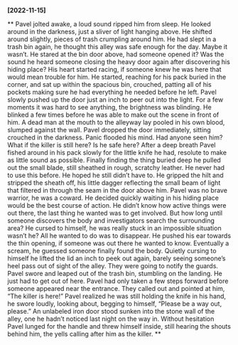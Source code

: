 **[2022-11-15]**

** 
Pavel jolted awake, a loud sound ripped him from sleep. He looked around in the darkness, just a sliver of light hanging above. He shifted around slightly, pieces of trash crumpling around him. He had slept in a trash bin again, he thought this alley was safe enough for the day. Maybe it wasn’t. He stared at the bin door above, had someone opened it? Was the sound he heard someone closing the heavy door again after discovering his hiding place? His heart started racing, if someone knew he was here that would mean trouble for him. He started, reaching for his pack buried in the corner, and sat up within the spacious bin, crouched, patting all of his pockets making sure he had everything he needed before he left.
Pavel slowly pushed up the door just an inch to peer out into the light. For a few moments it was hard to see anything, the brightness was blinding. He blinked a few times before he was able to make out the scene in front of him. A dead man at the mouth to the alleyway lay pooled in his own blood, slumped against the wall. Pavel dropped the door immediately, sitting crouched in the darkness. Panic flooded his mind. Had anyone seen him? What if the killer is still here? Is he safe here?
After a deep breath Pavel fished around in his pack slowly for the little knife he had, resolute to make as little sound as possible. Finally finding the thing buried deep he pulled out the small blade, still sheathed in rough, scratchy leather. He never had to use this before. He hoped he still didn’t have to. He gripped the hilt and stripped the sheath off, his little dagger reflecting the small beam of light that filtered in through the seam in the door above him. Pavel was no brave warrior, he was a coward. He decided quickly waiting in his hiding place would be the best course of action. He didn’t know how active things were out there, the last thing he wanted was to get involved. 
But how long until someone discovers the body and investigators search the surrounding area? He cursed to himself, he was really stuck in an impossible situation wasn’t he? All he wanted to do was to disappear. He pushed his ear towards the thin opening, if someone was out there he wanted to know. Eventually a scream, he guessed someone finally found the body. Quietly cursing to himself he lifted the lid an inch to peek out again, barely seeing someone’s heel pass out of sight of the alley. They were going to notify the guards. Pavel swore and leaped out of the trash bin, stumbling on the landing. He just had to get out of here. Pavel had only taken a few steps forward before someone appeared near the entrance. They called out and pointed at him, “The killer is here!”
Pavel realized he was still holding the knife in his hand, he swore loudly, looking about, begging to himself, “Please be a way out, please.” An unlabeled iron door stood sunken into the stone wall of the alley, one he hadn’t noticed last night on the way in. Without hesitation Pavel lunged for the handle and threw himself inside, still hearing the shouts behind him, the yells calling after him as the killer.
**